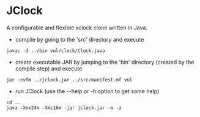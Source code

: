 # JClock
A configurable and flexible xclock clone written in Java.

- compile by going to the 'src' directory and execute
``` 
javac -d ../bin vul/clock/Clock.java
``` 
- create executable JAR by jumping to the 'bin' directory (created by the compile step) and execute
``` 
jar -cvfm ../jclock.jar ../src/manifest.mf vul
```

- run JClock (use the --help or -h option to get some help) 
```
cd ..
java -Xmx24m -Xms16m -jar jclock.jar -w -a
```
